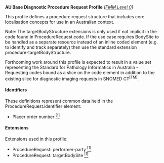 **AU Base Diagnostic Procedure Request Profile** *[[FMM Level 0](guidance.html)]*

This profile defines a procedure request structure that includes core localisation concepts for use in an Australian context.

Note:  The targetBodyStructure extensions is only used if not implicit in the code found in ProcedureRequest.code. If the use case requires BodySite to be handled as a separate resource instead of an inline coded element (e.g. to identify and track separately) then use the standard extension procedure-targetBodyStructure. 

Forthcoming work around this profile is expected to result in a value set representing the Standard for Pathology Informatics in Australia - Requesting codes bound as a slice on the code element in addition to the existing slice for diagnostic imaging requests in SNOMED CT<sup>[TM]</sup>.

#### Identifiers
These definitions represent common data held in the ProcedureRequest.identifier element:
* Placer order number [<sup>[1]</sup>](https://confluence.hl7australia.com/display/OOADRM20181/5+Observation+Ordering#id-5ObservationOrdering-5.4.1.2ORC-2Placerordernumber(EI)00216)

#### Extensions
Extensions used in this profile:
* ProcedureRequest: performer-party [<sup>[1]</sup>](http://build.fhir.org/ig/hl7au/au-fhir-base/StructureDefinition-performer-party.html)
* ProcedureRequest: targetBodySite [<sup>[1]</sup>](http://hl7.org/fhir/STU3/extension-procedurerequest-targetbodysite.html)
<!-- * ProcedureRequest: patientInstruction [<sup>[1]</sup>](http://hl7.org/fhir/4.0/StructureDefinition/extension-ServiceRequest.patientInstruction.html)  -->
